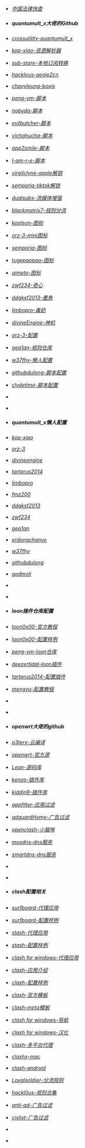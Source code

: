 - *[中国法律快查](https://github.com/RanKKI/LawRefBook)*

- ##### quantumult_x大佬的Github #####
- *[crossutility-quantumult_x](https://github.com/crossutility/Quantumult-X)*
- *[kop-xiao-资源解析器](https://github.com/KOP-XIAO/QuantumultX)*
- *[sub-store-本地订阅转换](https://github.com/sub-store-org/Sub-Store)*
- *[hacklous-geoip2cn](https://github.com/Hackl0us/GeoIP2-CN)*
- *[chavyleung-boxjs](https://github.com/chavyleung/boxjs-doc)*
- *[peng-ym-脚本](https://github.com/Peng-YM)*
- *[nobyda-脚本](https://github.com/NobyDa/Script)*
- *[evilbutcher-脚本](https://github.com/evilbutcher/QuantumultX)*
- *[yichahucha-脚本](https://github.com/yichahucha/surge)*
- *[app2smile-脚本](https://github.com/app2smile/rules)*
- *[I-am-r-e-脚本](https://github.com/I-am-R-E/Functional-Store-Hub)*
- *[virgilclyne-apple解锁](https://github.com/VirgilClyne/iRingo)*
- *[semporia-tiktok解锁](https://github.com/Semporia/TikTok-Unlock)*
- *[dualsubs-流媒体增强](https://github.com/DualSubs/DualSubs)*
- *[blackmatrix7-规则分流](https://github.com/blackmatrix7/ios_rule_script)*
- *[koolson-图标](https://github.com/Koolson/Qure)*
- *[orz-3-mini图标](https://github.com/Orz-3/mini)*
- *[semporia-图标](https://github.com/Semporia/Hand-Painted-icon)*
- *[tugepaopao-图标](https://github.com/tugepaopao/Image-Storage)*
- *[aimeto-图标](https://github.com/aimetu/icons)*
- *[zwf234-奇心](https://github.com/zwf234/rules)*
- *[ddgksf2013-墨魚](https://github.com/ddgksf2013)*
- *[limbopro-毒奶](https://github.com/limbopro/Adblock4limbo)*
- *[divineEngine-神机](https://github.com/DivineEngine/Profiles/tree/master/Quantumult)*
- *[orz-3-配置](https://github.com/Orz-3/QuantumultX)*
- *[geq1an-规则仓库](https://github.com/GeQ1an/Rules/tree/master)*
- *[w37fhy-懒人配置](https://github.com/w37fhy/QuantumultX)*
- *[githubdulong-脚本配置](https://github.com/githubdulong)*
- *[clydetime-脚本配置](https://github.com/ClydeTime/Quantumult)*
- *[]()*
- *[]()*

- ##### quantumult_x懒人配置 #####
- *[kop-xiao](https://raw.githubusercontent.com/KOP-XIAO/QuantumultX/master/QuantumultX_Profiles.conf)*
- *[orz-3](https://raw.githubusercontent.com/Orz-3/QuantumultX/master/Orz-3.conf)*
- *[divineengine](https://raw.githubusercontent.com/DivineEngine/Profiles/master/Quantumult/Outbound.conf)*
- *[tartarus2014](https://raw.githubusercontent.com/Tartarus2014/QuantumultX-Script/main/QuanX.conf)*
- *[limbopro](https://raw.githubusercontent.com/limbopro/Profiles4limbo/main/full.conf)*
- *[fmz200](https://raw.githubusercontent.com/fmz200/wool_scripts/main/QuantumultX/config/lanren.conf)*
- *[ddgksf2013](https://raw.githubusercontent.com/ddgksf2013/Profile/master/QuantumultX.conf)*
- *[zwf234](https://raw.githubusercontent.com/zwf234/rules/master/QuantumultX/qixin.conf)*
- *[geq1an](https://raw.githubusercontent.com/GeQ1an/Rules/master/QuantumultX/QuantumultX.conf)*
- *[erdongchanyo](https://raw.githubusercontent.com/erdongchanyo/Rules/main/Quantumult%20X/LazyConf/QuantumultX_EDC-Lazy.conf)*
- *[w37fhy](https://raw.githubusercontent.com/w37fhy/QuantumultX/master/QuantumultX_diy.conf)*
- *[githubdulong](https://raw.githubusercontent.com/githubdulong/Script/master/QuantumultX/QuantumultX.conf)*
- *[godmoli](https://raw.githubusercontent.com/GodMoli/QuanX/main/File/Auto.conf)*
- *[]()*
- *[]()*

- ##### loon插件仓库配置 #####
- *[loon0x00-官方教程](https://loon0x00.github.io/LoonManual/#/)*
- *[loon0x00-配置样例](https://github.com/Loon0x00/LoonManual)*
- *[peng-ym-loon仓库](https://loon-gallery.vercel.app/)*
- *[deezertidal-loon插件](https://github.com/deezertidal/private)*
- *[tartarus2014-配置插件](https://github.com/Tartarus2014/Loon-Script)*
- *[mengyu-配置教程](https://github.com/mengyulianmian)*
- *[]()*
- *[]()*

- ##### openwrt大佬的github #####
- *[p3terx-云编译](https://github.com/P3TERX/Actions-OpenWrt)*
- *[openwrt-官方源](https://github.com/openwrt/openwrt)*
- *[Lean-源码库](https://github.com/coolsnowwolf/lede)*
- *[kenzo-插件库](https://github.com/kenzok8/openwrt-packages)*
- *[kiddin9-插件库](https://github.com/kiddin9/openwrt-packages)*
- *[appfilter-应用过滤](https://github.com/destan19/OpenAppFilter)*
- *[adguardHome-广告过滤](https://github.com/AdguardTeam/AdGuardHome/wiki/Getting-Started#update)*
- *[openclash-小猫咪](https://github.com/vernesong/OpenClash)*
- *[mosdns-dns服务](https://github.com/IrineSistiana/mosdns)*
- *[smartdns-dns服务](https://github.com/pymumu/smartdns)*
- *[]()*
- *[]()*

- ##### clash配置相关 #####
- *[surfboard-代理应用](https://github.com/getsurfboard/surfboard)*
- *[surfboard-配置样例](https://getsurfboard.com/docs/profile-format/overview)*
- *[stash-代理应用](https://stash.wiki)*
- *[stash-配置样例](https://stash.wiki/features/example-config)*
- *[clash for windows-代理应用](https://github.com/Fndroid/clash_for_windows_pkg)*
- *[clash-应用介绍](https://docs.cfw.lbyczf.com/)*
- *[clash-配置样例](https://lancellc.gitbook.io/clash)*
- *[clash-官方模板](https://github.com/Dreamacro/clash/wiki/Configuration)*
- *[clash-meta模板](https://github.com/MetaCubeX/Clash.Meta/blob/Alpha/docs/config.yaml)*
- *[clash for windows-导航](https://github.com/ender-zhao/Clash-for-Windows_Chinese-Attached)*
- *[clash for windows-汉化](https://github.com/ender-zhao/Clash-for-Windows_Chinese)*
- *[clash-多平台代理](https://github.com/Dreamacro/clash)*
- *[clashx-mac](https://github.com/yichengchen/clashX)*
- *[clash-android](https://github.com/Kr328/ClashForAndroid)*
- *[Loyalsoldier-分流规则](https://github.com/Loyalsoldier/clash-rules)*
- *[hackl0us-规则合集](https://github.com/Hackl0us/SS-Rule-Snippet)*
- *[anti-ad-广告过滤](https://github.com/privacy-protection-tools/anti-AD)*
- *[cjxlist-广告过滤](https://github.com/cjx82630/cjxlist)*
- *[]()*
- *[]()*
